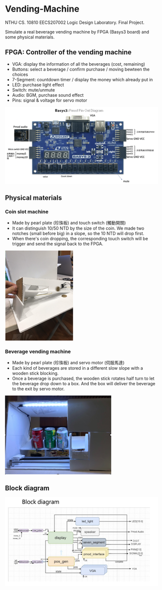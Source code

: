 # Vending-Machine
NTHU CS. 10810 EECS207002 Logic Design Laboratory. Final Project.

Simulate a real beverage vending machine by FPGA (Basys3 board) and some physical materials.

## FPGA: Controller of the vending machine
- VGA: display the information of all the beverages (cost, remaining)
- Buttons: select a beverage / confirm purchase / moving bewteen the choices
- 7-Segment: countdown timer / display the money which already put in
- LED: purchase light effect
- Switch: mute/unmute
- Audio: BGM, purchase sound effect
- Pins: signal & voltage for servo motor

![](imgs/fpga.png)

## Physical materials

### Coin slot machine
- Made by pearl plate (珍珠板) and touch switch (觸動開關)
- It can distinguish 10/50 NTD by the size of the coin. We made two notches (small before big) in a slope, so the 10 NTD will drop first.
- When there's coin dropping, the corresponding touch switch will be trigger and send the signal back to the FPGA.

![](imgs/coin.png)

### Beverage vending machine 
- Made by pearl plate (珍珠板) and servo motor (伺服馬達)
- Each kind of beverages are stored in a different slow slope with a wooden stick blocking.
- Once a beverage is purchased, the wooden stick rotates half turn to let the beverage drop down to a box. And the box will deliver the beverage to the exit by servo motor.

![](imgs/vending.png)

## Block diagram
![](imgs/diagram.png)
